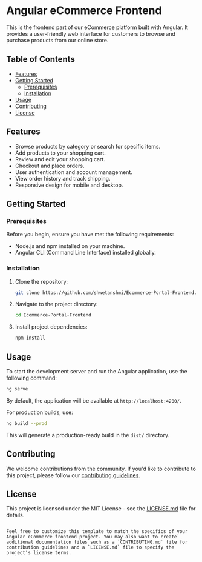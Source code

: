 
# Angular eCommerce Frontend

This is the frontend part of our eCommerce platform built with Angular. It provides a user-friendly web interface for customers to browse and purchase products from our online store.

## Table of Contents

- [Features](#features)
- [Getting Started](#getting-started)
  - [Prerequisites](#prerequisites)
  - [Installation](#installation)
- [Usage](#usage)
- [Contributing](#contributing)
- [License](#license)

## Features

- Browse products by category or search for specific items.
- Add products to your shopping cart.
- Review and edit your shopping cart.
- Checkout and place orders.
- User authentication and account management.
- View order history and track shipping.
- Responsive design for mobile and desktop.

## Getting Started

### Prerequisites

Before you begin, ensure you have met the following requirements:

- Node.js and npm installed on your machine.
- Angular CLI (Command Line Interface) installed globally.

### Installation

1. Clone the repository:

   ```bash
   git clone https://github.com/shwetanshmi/Ecommerce-Portal-Frontend.git
   ```

2. Navigate to the project directory:

   ```bash
   cd Ecommerce-Portal-Frontend
   ```

3. Install project dependencies:

   ```bash
   npm install
   ```

## Usage

To start the development server and run the Angular application, use the following command:

```bash
ng serve
```

By default, the application will be available at `http://localhost:4200/`.

For production builds, use:

```bash
ng build --prod
```

This will generate a production-ready build in the `dist/` directory.

## Contributing

We welcome contributions from the community. If you'd like to contribute to this project, please follow our [contributing guidelines](CONTRIBUTING.md).

## License

This project is licensed under the MIT License - see the [LICENSE.md](LICENSE.md) file for details.
```

Feel free to customize this template to match the specifics of your Angular eCommerce frontend project. You may also want to create additional documentation files such as a `CONTRIBUTING.md` file for contribution guidelines and a `LICENSE.md` file to specify the project's license terms.
